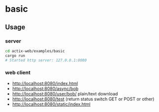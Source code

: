 # basic

## Usage

### server

```bash
cd actix-web/examples/basic
cargo run
# Started http server: 127.0.0.1:8080
```

### web client

- [http://localhost:8080/index.html](http://localhost:8080/index.html)
- [http://localhost:8080/async/bob](http://localhost:8080/async/bob)
- [http://localhost:8080/user/bob/](http://localhost:8080/user/bob/) plain/text download
- [http://localhost:8080/test](http://localhost:8080/test) (return status switch GET or POST or other)
- [http://localhost:8080/static/index.html](http://localhost:8080/static/index.html)